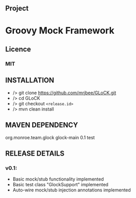 
## Project
# Groovy Mock Framework

## Licence
### MIT

## INSTALLATION
* /> git clone https://github.com/mrjbee/GLoCK.git
* /> cd GLoCK
* /> git checkout `<release.id>`
* /> mvn clean install

## MAVEN DEPENDENCY
<dependency>
  <groupId>org.monroe.team.glock</groupId>
  <artifactId>glock-main</artifactId>
  <version>0.1</version>
  <scope>test</scope>
</dependency>

## RELEASE DETAILS
### v0.1:
* Basic mock/stub functionality implemented
* Basic test class "GlockSupport" implemented
* Auto-wire mock/stub injection annotations implemented
 


